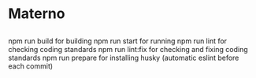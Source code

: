 # Materno

##
npm run build for building
npm run start for running
npm run lint for checking coding standards
npm run lint:fix for checking and fixing coding standards
npm run prepare for installing husky (automatic eslint before each commit)